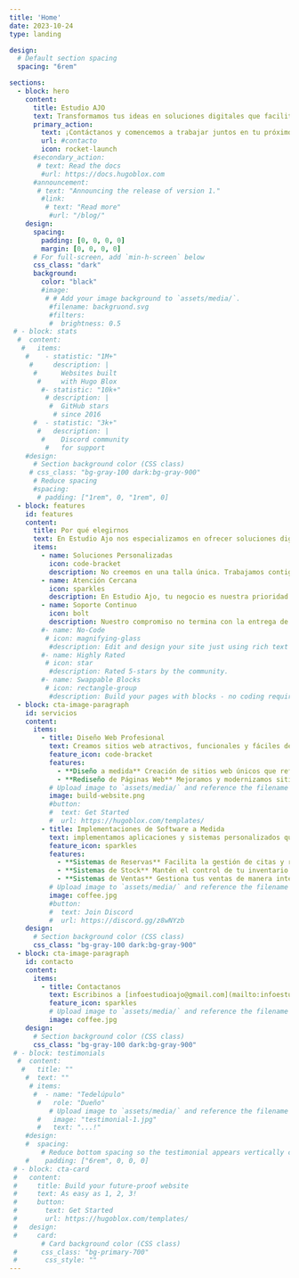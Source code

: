 ```yaml
---
title: 'Home'
date: 2023-10-24
type: landing

design:
  # Default section spacing
  spacing: "6rem"

sections:
  - block: hero
    content:
      title: Estudio AJO
      text: Transformamos tus ideas en soluciones digitales que facilitan la gestión de tu negocio y te ayudan a crecer.
      primary_action:
        text: ¡Contáctanos y comencemos a trabajar juntos en tu próximo proyecto digital!
        url: #contacto
        icon: rocket-launch
      #secondary_action:
       # text: Read the docs
        #url: https://docs.hugoblox.com
      #announcement:
       # text: "Announcing the release of version 1."
        #link:
         # text: "Read more"
          #url: "/blog/"
    design:
      spacing:
        padding: [0, 0, 0, 0]
        margin: [0, 0, 0, 0]
      # For full-screen, add `min-h-screen` below
      css_class: "dark"
      background:
        color: "black"
        #image:
         # # Add your image background to `assets/media/`.
          #filename: backgruond.svg
          #filters:
          #  brightness: 0.5
 # - block: stats
  #  content:
   #   items:
    #    - statistic: "1M+"
     #     description: |
      #      Websites built  
       #     with Hugo Blox
        #- statistic: "10k+"
         # description: |
          #  GitHub stars  
           # since 2016
      #  - statistic: "3k+"
       #   description: |
        #    Discord community  
         #   for support
    #design:
      # Section background color (CSS class)
     # css_class: "bg-gray-100 dark:bg-gray-900"
      # Reduce spacing
      #spacing:
       # padding: ["1rem", 0, "1rem", 0]
  - block: features
    id: features
    content:
      title: Por qué elegirnos
      text: En Estudio Ajo nos especializamos en ofrecer soluciones digitales a medida para pequeñas empresas que buscan optimizar su presencia online y mejorar sus procesos internos. Sabemos que cada negocio tiene sus propias necesidades y desafíos, por eso creamos herramientas digitales personalizadas que se adaptan perfectamente a tus objetivos.
      items:
        - name: Soluciones Personalizadas
          icon: code-bracket
          description: No creemos en una talla única. Trabajamos contigo para entender tus necesidades y ofrecerte soluciones hechas a medida.
        - name: Atención Cercana
          icon: sparkles
          description: En Estudio Ajo, tu negocio es nuestra prioridad. Te acompañamos en cada paso del proceso, asegurándonos de que tus objetivos sean alcanzados.
        - name: Soporte Continuo
          icon: bolt
          description: Nuestro compromiso no termina con la entrega de tu proyecto. Ofrecemos soporte y mantenimiento continuo para asegurarnos de que todo funcione a la perfección.
        #- name: No-Code
         # icon: magnifying-glass
          #description: Edit and design your site just using rich text (Markdown) and configurable YAML parameters.
        #- name: Highly Rated
         # icon: star
          #description: Rated 5-stars by the community.
        #- name: Swappable Blocks
         # icon: rectangle-group
          #description: Build your pages with blocks - no coding required!
  - block: cta-image-paragraph
    id: servicios
    content:
      items:
        - title: Diseño Web Profesional
          text: Creamos sitios web atractivos, funcionales y fáciles de navegar, diseñados para generar una experiencia de usuario única y convertir visitas en clientes. Ya sea que necesites una página corporativa, una tienda online o un blog, te ayudamos a construir la plataforma ideal para tu negocio.
          feature_icon: code-bracket
          features:
            - **Diseño a medida** Creación de sitios web únicos que reflejan la identidad de la marca, adaptados a las necesidades y objetivos específicos del cliente.
            - **Rediseño de Páginas Web** Mejoramos y modernizamos sitios web existentes, optimizando su estética y funcionalidad.
          # Upload image to `assets/media/` and reference the filename here
          image: build-website.png
          #button:
          #  text: Get Started
          #  url: https://hugoblox.com/templates/
        - title: Implementaciones de Software a Medida
          text: implementamos aplicaciones y sistemas personalizados que optimizan las operaciones de tu empresa.
          feature_icon: sparkles
          features:
            - **Sistemas de Reservas** Facilita la gestión de citas y reservas para tu negocio, con notificaciones automáticas y facilidad para tus clientes.
            - **Sistemas de Stock** Mantén el control de tu inventario de manera eficiente, con informes en tiempo real y alertas sobre productos en bajo stock.
            - **Sistemas de Ventas** Gestiona tus ventas de manera integrada, desde el seguimiento de pedidos hasta la facturación, todo en un solo lugar.
          # Upload image to `assets/media/` and reference the filename here
          image: coffee.jpg
          #button:
          #  text: Join Discord
          #  url: https://discord.gg/z8wNYzb
    design:
      # Section background color (CSS class)
      css_class: "bg-gray-100 dark:bg-gray-900"
  - block: cta-image-paragraph
    id: contacto
    content:
      items:
        - title: Contactanos
          text: Escribinos a [infoestudioajo@gmail.com](mailto:infoestudioajo@gmail.com)
          feature_icon: sparkles
          # Upload image to `assets/media/` and reference the filename here
          image: coffee.jpg
    design:
      # Section background color (CSS class)
      css_class: "bg-gray-100 dark:bg-gray-900"
 # - block: testimonials
  #  content:
   #   title: ""
    #  text: ""
     # items:
      #  - name: "Tedelúpulo"
       #   role: "Dueño"
          # Upload image to `assets/media/` and reference the filename here
       #   image: "testimonial-1.jpg"
       #   text: "...!"
    #design:
    #  spacing:
        # Reduce bottom spacing so the testimonial appears vertically centered between sections
    #    padding: ["6rem", 0, 0, 0]
 # - block: cta-card
 #   content:
 #     title: Build your future-proof website
 #     text: As easy as 1, 2, 3!
 #     button:
 #       text: Get Started
 #       url: https://hugoblox.com/templates/
 #   design:
 #     card:
        # Card background color (CSS class)
 #      css_class: "bg-primary-700"
 #       css_style: ""
---
```

